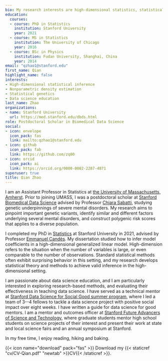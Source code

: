 ```yaml
---
bio: My research interests are high-dimensional statistics, statistical genetics, and data science education.
education:
  courses:
  - course: PhD in Statistics
    institution: Stanford University
    year: 2021
  - course: MS in Statistics
    institution: The University of Chicago
    year: 2016
  - course: BSc in Physics
    institution: Fudan University, Shanghai, China
    year: 2014
email: "qzhao1@stanford.edu"
first_name: Qian
highlight_name: false
interests:
- High-dimensional statistical inference
- Nonparametric density estimation
- Statistical genetics 
- Data science education
last_name: Zhao
organizations:
- name: Stanford University
  url: https://med.stanford.edu/dbds.html 
role: Postdoctoral Scholar in Biomedical Data Science 
social:
- icon: envelope
  icon_pack: fas
  link: mailto:qzhao1@stanford.edu
- icon: github
  icon_pack: fab
  link: https://github.com/zq00
- icon: orcid
  icon_pack: ai
  link: https://orcid.org/0000-0002-2287-4871 
superuser: true
title: Qian Zhao 
---
```


I am an Assistant Professor in Statistics at [the University of Massachusetts, Amherst](https://www.umass.edu/mathematics-statistics/). Prior to joining UMASS, I was a postdoctoral scholar at [Stanford Biomedical Data Science](https://med.stanford.edu/dbds.html) advised by Professor [Chiara Sabatti](https://chiarasabatti.su.domains/), studying genetic underpinnings of severe mental disorders. My research aims to pinpoint important genetic variants, identify similar and different factors underlying several mental disorders, and construct polygenic risk scores that applies to a diverse population.  

I completed my PhD in [Statistics](https://statistics.stanford.edu/) at Stanford University in 2021, advised by Professor [Emmanuel Candès](https://candes.su.domains/). My dissertation studied how to infer model coefficients in a high-dimensional generalized linear model. High-dimension refers to the situation when the number of variables is large, or even comparable to the number of observations. Standard statistical methods often exhibit surprising behavior in this setting, and my research develops statistical theory and methods to achieve valid inference in the high-dimensional setting. 

I am passionate about data science education, and I am particularly interested in exploring research-based methods, and evaluating their effectiveness in teaching data science. I have served as a technical mentor at [Stanford Data Science for Social Good summer program](https://datascience.stanford.edu/programs/data-science-social-good-summer-program), where I led a team of 3--4 fellows to tackle a data science project with positive social impact over eight weeks. I have written a guide for data science for good mentors. I am a mentor and outcomes officer at [Stanford Future Advancers of Science and Technology](https://fast.stanford.edu/), where graduate students mentor high school students on science projects of their interest and present their work at state and local science fairs and an annual symposium at Stanford. 

In my free time, I enjoy reading, hiking and baking. 

{{< icon name="download" pack="fas" >}} Download my {{< staticref "cv/CV-Qian.pdf" "newtab" >}}CV{{< /staticref >}}.

